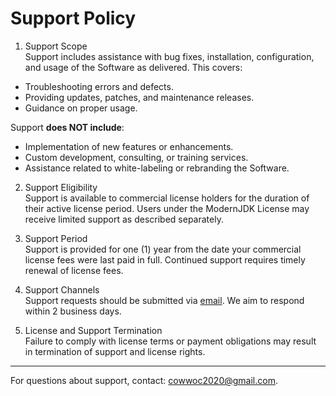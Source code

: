 # Support Policy

1. Support Scope  
   Support includes assistance with bug fixes, installation, configuration, and usage of the Software as delivered. This covers:

- Troubleshooting errors and defects.
- Providing updates, patches, and maintenance releases.
- Guidance on proper usage.

Support **does NOT include**:

- Implementation of new features or enhancements.
- Custom development, consulting, or training services.
- Assistance related to white-labeling or rebranding the Software.

2. Support Eligibility  
   Support is available to commercial license holders for the duration of their active license period. Users under the ModernJDK License may receive limited support as described separately.

3. Support Period  
   Support is provided for one (1) year from the date your commercial license fees were last paid in full. Continued support requires timely renewal of license fees.

4. Support Channels  
   Support requests should be submitted via [email](mailto:cowwoc2020@gmail.com). We aim to respond within 2 business days.

5. License and Support Termination  
   Failure to comply with license terms or payment obligations may result in termination of support and license rights.

---

For questions about support, contact: [cowwoc2020@gmail.com](mailto:cowwoc2020@gmail.com).